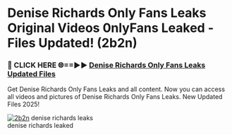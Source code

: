 # Denise Richards Only Fans Leaks Original Videos 0nlyFans Leaked - Files Updated! (2b2n)

<h3>🔴 CLICK HERE 🌐==►► <a href="https://tinyurl.com/ms9xzufz" rel="nofollow">Denise Richards Only Fans Leaks Updated Files</a></h3>

Get Denise Richards Only Fans Leaks and all content. Now you can access all videos and pictures of Denise Richards Only Fans Leaks. New Updated Files 2025!

[![2b2n](https://i.imgur.com/ppqm5kG.gif)](https://tinyurl.com/ms9xzufz)
denise richards leaks<br>
denise richards leaked
